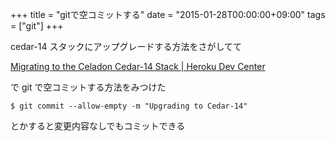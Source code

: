 +++
title = "gitで空コミットする"
date = "2015-01-28T00:00:00+09:00"
tags = ["git"]
+++

cedar-14 スタックにアップグレードする方法をさがしてて

[Migrating to the Celadon Cedar-14 Stack \| Heroku Dev Center](https://devcenter.heroku.com/articles/cedar-14-migration)

で git で空コミットする方法をみつけた

```
$ git commit --allow-empty -m "Upgrading to Cedar-14"
```

とかすると変更内容なしでもコミットできる
